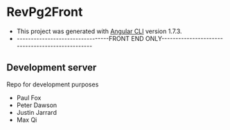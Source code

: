# RevPg2Front

- This project was generated with [Angular CLI](https://github.com/angular/angular-cli) version 1.7.3.
- ---------------------------------FRONT END ONLY-------------------------------------------------

## Development server

Repo for development purposes

- Paul Fox
- Peter Dawson
- Justin Jarrard
- Max Qi


